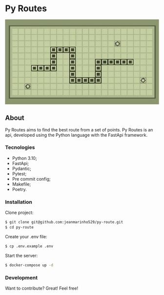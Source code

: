 # Py Routes

![alt text](./docs/logo-py-route.png)

## About

Py Routes aims to find the best route from a set of points.
Py Routes is an api, developed using the Python language with the FastApi framework.

### Tecnologies
- Python 3.10;
- FastApi;
- Pydantic;
- Pytest;
- Pre commit config;
- Makefile;
- Poetry.

### Installation

Clone project:

```sh
$ git clone git@github.com:jeanmarinho529/py-route.git
$ cd py-route
```

Create your .env file:

```sh
$ cp .env.example .env
```

Start the server:

```sh
$ docker-compose up -d
```

### Development

Want to contribute? Great!
Feel free!
